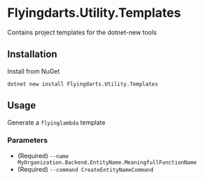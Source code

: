 # Flyingdarts.Utility.Templates
Contains project templates for the dotnet-new tools
## Installation
Install from NuGet
```pwsh
dotnet new install Flyingdarts.Utility.Templates
```
## Usage
Generate a `flyinglambda` template 

### Parameters
- (Required) `--name MyOrganization.Backend.EntityName.MeaningfullFunctionName` 
- (Required) `--command CreateEntityNameCommand` 